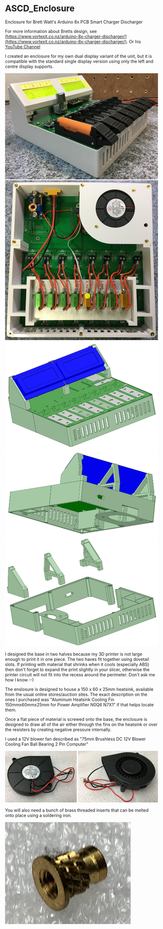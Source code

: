 # ASCD_Enclosure
Enclosure for Brett Watt's Arduino 8x PCB Smart Charger Discharger

For more information about Bretts design, see [https://www.vortexit.co.nz/arduino-8x-charger-discharger/](https://www.vortexit.co.nz/arduino-8x-charger-discharger/).
Or his [YouTube Channel](https://www.youtube.com/channel/UC3F60pBuzm2kRsHjqQOAO9Q)

I created an enclosure for my own dual display variant of the unit, but it is compatible with the standard single display version using only the left and centre display supports.

![](https://github.com/watts-on-root/ASCD_Enclosure/blob/master/Images/8ch_Tester3.JPG)
![](Images/8ch_Tester1.JPG)
![](Images/Cad_Front.png)
![](Images/Cad_Rear.png)
![](Images/Cad_Exploded.png)

I designed the base in two halves because my 3D printer is not large enough to print it in one piece.  The two haves fit together using dovetail slots.  If printing with material that shrinks when it cools (especially ABS) then don't forget to expand the print slightly in your slicer, otherwise the printer circuit will not fit into the recess around the perimeter. Don't ask me how I know :-)

The enslosure is designed to house a 150 x 60 x 25mm heatsink, available from the usual online stores/auction sites. The exact description on the ones I purchased was "Aluminum Heatsink Cooling Fin 150mmx60mmx25mm for Power Amplifier N0Q6 N7X1" if that helps locate them.

Once a flat piece of material is screwed onto the base, the enclosure is designed to draw all of the air either through the fins on the heatsink or over the resisters by creating negative pressure internally.

I used a 12V blower fan described as "75mm Brushless DC 12V Blower Cooling Fan Ball Bearing 2 Pin Computer"

![](Images/Fan.jpg)

You will also need a bunch of brass threaded inserts that can be melted onto place using a soldering iron.

![](Images/M3_Insert.jpg)

